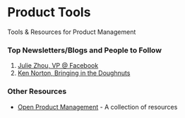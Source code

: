 # Product Tools
Tools & Resources for Product Management



### Top Newsletters/Blogs and People to Follow
1. [Julie Zhou, VP @ Facebook](https://medium.com/@joulee/)
2. [Ken Norton, Bringing in the Doughnuts](https://www.kennorton.com/)


### Other Resources
* [Open Product Management](https://github.com/tron1991/open-product-management) - A collection of resources
